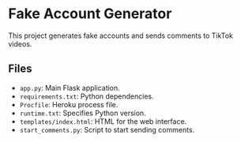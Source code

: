 # Fake Account Generator

This project generates fake accounts and sends comments to TikTok videos.

## Files

- `app.py`: Main Flask application.
- `requirements.txt`: Python dependencies.
- `Procfile`: Heroku process file.
- `runtime.txt`: Specifies Python version.
- `templates/index.html`: HTML for the web interface.
- `start_comments.py`: Script to start sending comments.
